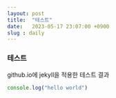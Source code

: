 ```yaml
---
layout: post
title:  "테스트"
date:   2023-05-17 23:07:00 +0900
slug : daily
---
```


### 테스트
github.io에 jekyll을 적용한 테스트 결과

```js
console.log("hello world")
```